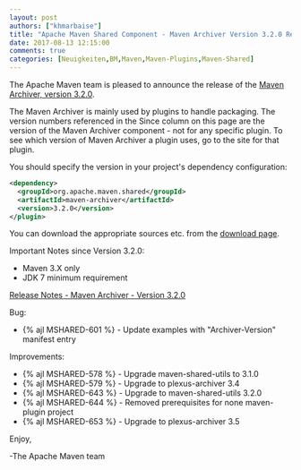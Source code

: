 ```yaml
---
layout: post
authors: ["khmarbaise"]
title: "Apache Maven Shared Component - Maven Archiver Version 3.2.0 Released"
date: 2017-08-13 12:15:00
comments: true
categories: [Neuigkeiten,BM,Maven,Maven-Plugins,Maven-Shared]
---
```

The Apache Maven team is pleased to announce the release of the 
[Maven Archiver, version 3.2.0](https://maven.apache.org/shared/maven-archiver/).

The Maven Archiver is mainly used by plugins to handle packaging. The version
numbers referenced in the Since column on this page are the version of the
Maven Archiver component - not for any specific plugin. To see which version of
Maven Archiver a plugin uses, go to the site for that plugin.

You should specify the version in your project's dependency configuration:

``` xml
<dependency>
  <groupId>org.apache.maven.shared</groupId>
  <artifactId>maven-archiver</artifactId>
  <version>3.2.0</version>
</plugin>
```

You can download the appropriate sources etc. from the [download page][download-page].
 
 
Important Notes since Version 3.2.0:

 * Maven 3.X only
 * JDK 7 minimum requirement

<!-- more -->

[Release Notes - Maven Archiver - Version 3.2.0][release-notes]


Bug:

 * {% ajl MSHARED-601 %} - Update examples with "Archiver-Version" manifest entry

Improvements:

 * {% ajl MSHARED-578 %} - Upgrade maven-shared-utils to 3.1.0
 * {% ajl MSHARED-579 %} - Upgrade to plexus-archiver 3.4
 * {% ajl MSHARED-643 %} - Upgrade to maven-shared-utils 3.2.0
 * {% ajl MSHARED-644 %} - Removed prerequisites for none maven-plugin project
 * {% ajl MSHARED-653 %} - Upgrade to plexus-archiver 3.5

 
Enjoy,

-The Apache Maven team

[download-page]: https://maven.apache.org/shared/maven-archiver/download.cgi
[release-notes]: https://issues.apache.org/jira/secure/ReleaseNote.jspa?projectId=12317922&version=12336063
